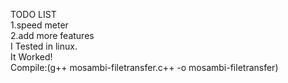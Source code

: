 TODO LIST
<br>
1.speed meter
<br>
2.add more features
<br>
I Tested in linux.
<br>
It Worked!
<br>
Compile:(g++ mosambi-filetransfer.c++ -o mosambi-filetransfer)
